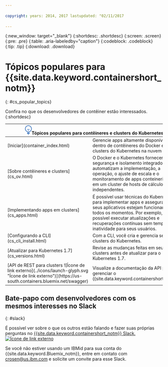 ```yaml
---

copyright: years: 2014, 2017 lastupdated: "02/11/2017

---
```


{:new_window: target="_blank"}
{:shortdesc: .shortdesc}
{:screen: .screen}
{:pre: .pre}
{:table: .aria-labeledby="caption"}
{:codeblock: .codeblock}
{:tip: .tip}
{:download: .download}


# Tópicos populares para {{site.data.keyword.containershort_notm}}
{: #cs_popular_topics}

Confira no que os desenvolvedores de contêiner estão interessados.
{:shortdesc}

<table>
<thead>
<th colspan=2><img src="images/idea.png" alt="Ícone de ideia"/>Tópicos populares para contêineres e clusters do Kubernetes</th>
</thead>
<tbody>
<tr>
<td>[Iniciar](container_index.html)</td>
<td>Gerencie apps altamente disponíveis dentro de contêineres do Docker e clusters do Kubernetes na nuvem da IBM.</td>
</tr>
<tr>
<td>[Sobre contêineres e clusters](cs_ov.html)</td>
<td>O Docker e o Kubernetes fornecem segurança e isolamento integrados e eles automatizam a implementação, a operação, o ajuste de escala e o monitoramento de apps conteinerizados em um cluster de hosts de cálculo independentes.</td>
</tr>
<tr>
<td>[Implementando apps em clusters](cs_apps.html)</td>
<td>É possível usar técnicas do Kubernetes para implementar apps e assegurar que seus aplicativos estejam funcionando em todos os momentos. Por exemplo, é possível executar atualizações e recuperações contínuas sem tempo de inatividade para seus usuários.</td>
</tr>
<tr>
<td>[Configurando a CLI](cs_cli_install.html)</td>
<td>Com a CLI, você cria e gerencia seus clusters do Kubernetes.</td>
</tr>
<tr>
<td>[Atualizar para Kubernetes 1.7](cs_versions.html)</td>
<td>Revise as mudanças feitas em seus clusters antes de atualizar para o Kubernetes 1.7.</td>
</tr>
<tr>
<td>[API de REST para clusters ![Ícone de link externo](../icons/launch-glyph.svg "Ícone de link externo")](https://us-south.containers.bluemix.net/swagger)</td>
<td>Visualize a documentação da API para gerenciar o {{site.data.keyword.containershort_notm}}.</td>
</tr>
</tbody></table>

## Bate-papo com desenvolvedores com os mesmos interesses no Slack
{: #slack}

É possível ver sobre o que os outros estão falando e fazer suas próprias perguntas no [{{site.data.keyword.containershort_notm}} Slack. ![Ícone de link externo](../icons/launch-glyph.svg "Ícone de link externo")](https://ibm-container-service.slack.com)

Se você não estiver usando um IBMid para sua conta do {{site.data.keyword.Bluemix_notm}}, entre em contato com [crosen@us.ibm.com](mailto:crosen@us.ibm.com) e solicite um convite para esse Slack.
